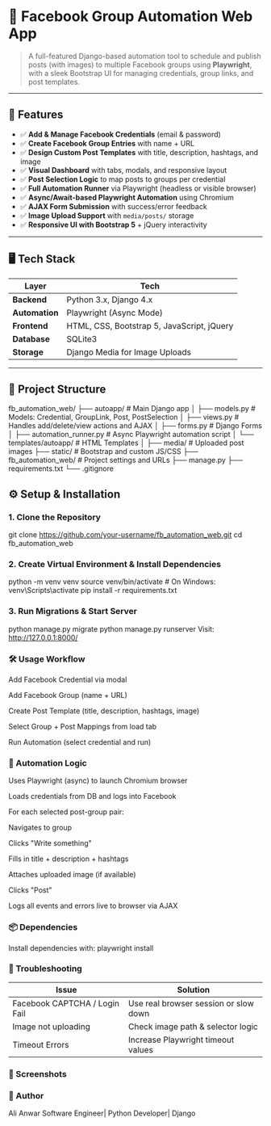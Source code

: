 # 📢 Facebook Group Automation Web App

> A full-featured Django-based automation tool to schedule and publish posts (with images) to multiple Facebook groups using **Playwright**, with a sleek Bootstrap UI for managing credentials, group links, and post templates.

---

## 🚀 Features

- ✅ **Add & Manage Facebook Credentials** (email & password)
- ✅ **Create Facebook Group Entries** with name + URL
- ✅ **Design Custom Post Templates** with title, description, hashtags, and image
- ✅ **Visual Dashboard** with tabs, modals, and responsive layout
- ✅ **Post Selection Logic** to map posts to groups per credential
- ✅ **Full Automation Runner** via Playwright (headless or visible browser)
- ✅ **Async/Await-based Playwright Automation** using Chromium
- ✅ **AJAX Form Submission** with success/error feedback
- ✅ **Image Upload Support** with `media/posts/` storage
- ✅ **Responsive UI with Bootstrap 5** + jQuery interactivity

---

## 🖥️ Tech Stack

| Layer           | Tech                                      |
|----------------|-------------------------------------------|
| **Backend**     | Python 3.x, Django 4.x                    |
| **Automation**  | Playwright (Async Mode)                   |
| **Frontend**    | HTML, CSS, Bootstrap 5, JavaScript, jQuery |
| **Database**    | SQLite3                                   |
| **Storage**     | Django Media for Image Uploads           |

---

## 📂 Project Structure

fb_automation_web/
├── autoapp/ # Main Django app
│ ├── models.py # Models: Credential, GroupLink, Post, PostSelection
│ ├── views.py # Handles add/delete/view actions and AJAX
│ ├── forms.py # Django Forms
│ ├── automation_runner.py # Async Playwright automation script
│ └── templates/autoapp/ # HTML Templates
│
├── media/ # Uploaded post images
├── static/ # Bootstrap and custom JS/CSS
├── fb_automation_web/ # Project settings and URLs
├── manage.py
├── requirements.txt
└── .gitignore



## ⚙️ Setup & Installation

### 1. Clone the Repository

git clone https://github.com/your-username/fb_automation_web.git
cd fb_automation_web
### 2. Create Virtual Environment & Install Dependencies
python -m venv venv
source venv/bin/activate       # On Windows: venv\Scripts\activate
pip install -r requirements.txt

### 3. Run Migrations & Start Server

python manage.py migrate
python manage.py runserver
Visit: http://127.0.0.1:8000/

### 🛠️ Usage Workflow
Add Facebook Credential via modal

Add Facebook Group (name + URL)

Create Post Template (title, description, hashtags, image)

Select Group + Post Mappings from load tab

Run Automation (select credential and run)

### 🤖 Automation Logic
Uses Playwright (async) to launch Chromium browser

Loads credentials from DB and logs into Facebook

For each selected post-group pair:

Navigates to group

Clicks "Write something"

Fills in title + description + hashtags

Attaches uploaded image (if available)

Clicks "Post"

Logs all events and errors live to browser via AJAX

### 📦 Dependencies
Install dependencies with:
playwright install

### 🧩 Troubleshooting

| Issue                         | Solution                              |
| ----------------------------- | ------------------------------------- |
| Facebook CAPTCHA / Login Fail | Use real browser session or slow down |
| Image not uploading           | Check image path & selector logic     |
| Timeout Errors                | Increase Playwright timeout values    |



### 📸 Screenshots




### 💬 Author
Ali Anwar
Software Engineer| Python Developer| Django


